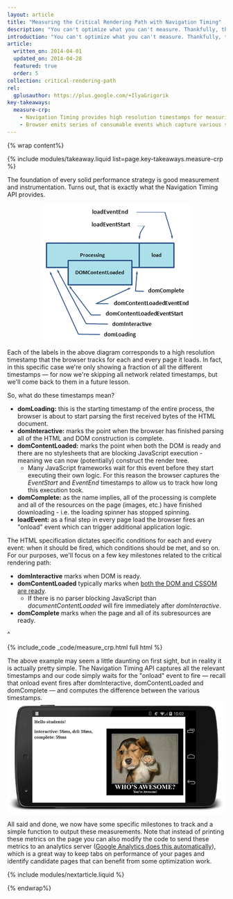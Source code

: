 ```yaml
---
layout: article
title: "Measuring the Critical Rendering Path with Navigation Timing"
description: "You can't optimize what you can't measure. Thankfully, the Navigation Timing API gives us all the necessary tools to measure each step of the critical rendering path!"
introduction: "You can't optimize what you can't measure. Thankfully, the Navigation Timing API gives us all the necessary tools to measure each step of the critical rendering path!"
article:
  written_on: 2014-04-01
  updated_on: 2014-04-28
  featured: true
  order: 5
collection: critical-rendering-path
rel:
  gplusauthor: https://plus.google.com/+IlyaGrigorik
key-takeaways:
  measure-crp:
    - Navigation Timing provides high resolution timestamps for measuring CRP
    - Browser emits series of consumable events which capture various stages of the CRP
---
```

{% wrap content%}

<style>
  img, video, object {
    max-width: 100%;
  }

  img.center {
    display: block;
    margin-left: auto;
    margin-right: auto;
  }
</style>

{% include modules/takeaway.liquid list=page.key-takeaways.measure-crp %}

The foundation of every solid performance strategy is good measurement and instrumentation. Turns out, that is exactly what the Navigation Timing API provides.

<img src="images/dom-navtiming.png" class="center" alt="Navigation Timing">

Each of the labels in the above diagram corresponds to a high resolution timestamp that the browser tracks for each and every page it loads. In fact, in this specific case we're only showing a fraction of all the different timestamps &mdash; for now we're skipping all network related timestamps, but we'll come back to them in a future lesson.

So, what do these timestamps mean?

* **domLoading:** this is the starting timestamp of the entire process, the
  browser is about to start parsing the first received bytes of the HTML
  document.
* **domInteractive:** marks the point when the browser has finished parsing all
  of the HTML and DOM construction is complete.
* **domContentLoaded:** marks the point when both the DOM is ready and there are no stylesheets that are blocking JavaScript execution - meaning we can now (potentially) construct the render tree.
    * Many JavaScript frameworks wait for this event before they start executing their own logic. For this reason the browser captures the _EventStart_ and _EventEnd_ timestamps to allow us to track how long this execution took.
* **domComplete:** as the name implies, all of the processing is complete and
  all of the resources on the page (images, etc.) have finished downloading -
  i.e. the loading spinner has stopped spinning.
* **loadEvent:** as a final step in every page load the browser fires an
  "onload" event which can trigger additional application logic.

The HTML specification dictates specific conditions for each and every event: when it should be fired, which conditions should be met, and so on. For our purposes, we'll focus on a few key milestones related to the critical rendering path:

* **domInteractive** marks when DOM is ready.
* **domContentLoaded** typically marks when [both the DOM and CSSOM are ready](http://calendar.perfplanet.com/2012/deciphering-the-critical-rendering-path/).
    * If there is no parser blocking JavaScript than _documentContentLoaded_ will fire immediately after _domInteractive_.
* **domComplete** marks when the page and all of its subresources are ready.

^

{% include_code _code/measure_crp.html full html %}

The above example may seem a little daunting on first sight, but in reality it is actually pretty simple. The Navigation Timing API captures all the relevant timestamps and our code simply waits for the "onload" event to fire &mdash; recall that onload event fires after domInteractive, domContentLoaded and domComplete &mdash; and computes the difference between the various timestamps.
<img src="images/device-navtiming-small.png" class="center" alt="NavTiming demo">

All said and done, we now have some specific milestones to track and a simple function to output these measurements. Note that instead of printing these metrics on the page you can also modify the code to send these metrics to an analytics server ([Google Analytics does this automatically](https://support.google.com/analytics/answer/1205784?hl=en)), which is a great way to keep tabs on performance of your pages and identify candidate pages that can benefit from some optimization work.

{% include modules/nextarticle.liquid %}

{% endwrap%}
